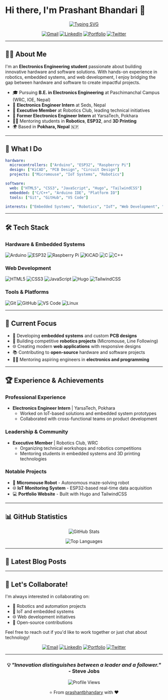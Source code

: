 # Hi there, I'm Prashant Bhandari 👋

<div align="center">
  
[![Typing SVG](https://readme-typing-svg.herokuapp.com?font=Fira+Code&pause=1000&color=2196F3&center=true&vCenter=true&width=500&lines=Electronics+Engineering+Student;Robotics+%26+Embedded+Systems+Developer;Open+Source+Contributor)](https://git.io/typing-svg)

[![Gmail](https://img.shields.io/badge/-santhprashant@gmail.com-D14836?style=flat-square&logo=gmail&logoColor=white)](mailto:santhprashant@gmail.com)
[![LinkedIn](https://img.shields.io/badge/-prashantbdri-0077B5?style=flat-square&logo=linkedin&logoColor=white)](https://www.linkedin.com/in/prashantbdri)
[![Portfolio](https://img.shields.io/badge/-Portfolio-FF5722?style=flat-square&logo=google-chrome&logoColor=white)](https://bhandari-prashant.com.np)
[![Twitter](https://img.shields.io/badge/-@prashant_usr-1DA1F2?style=flat-square&logo=twitter&logoColor=white)](https://twitter.com/prashant_usr)

</div>

---

## 👨‍💻 About Me

I'm an **Electronics Engineering student** passionate about building innovative hardware and software solutions. With hands-on experience in robotics, embedded systems, and web development, I enjoy bridging the gap between hardware and software to create impactful projects.

- 🎓 Pursuing **B.E. in Electronics Engineering** at Paschimanchal Campus (WRC, IOE, Nepal)
- 💼 **Electronics Engineer Intern** at Seds, Nepal
- 🤖 **Executive Member** at Robotics Club, leading technical initiatives
- 💼 **Former Electronics Engineer Intern** at YarsaTech, Pokhara
- 🧑‍🏫 Mentoring students in **Robotics**, **ESP32**, and **3D Printing**
- 🌍 Based in **Pokhara, Nepal** 🇳🇵

---

## 🚀 What I Do

```yaml
hardware:
  microcontrollers: ["Arduino", "ESP32", "Raspberry Pi"]
  design: ["KiCAD", "PCB Design", "Circuit Design"]
  projects: ["Micromouse", "IoT Systems", "Robotics"]

software:
  web: ["HTML5", "CSS3", "JavaScript", "Hugo", "TailwindCSS"]
  embedded: ["C/C++", "Arduino IDE", "Platform IO"]
  tools: ["Git", "GitHub", "VS Code"]

interests: ["Embedded Systems", "Robotics", "IoT", "Web Development", "Open Source"]
```

---

## 🛠️ Tech Stack

### Hardware & Embedded Systems
![Arduino](https://img.shields.io/badge/-Arduino-00979D?style=flat-square&logo=Arduino&logoColor=white)
![ESP32](https://img.shields.io/badge/-ESP32-000000?style=flat-square&logo=espressif&logoColor=white)
![Raspberry Pi](https://img.shields.io/badge/-Raspberry%20Pi-C51A4A?style=flat-square&logo=Raspberry-Pi&logoColor=white)
![KiCAD](https://img.shields.io/badge/-KiCAD-314CB0?style=flat-square&logo=kicad&logoColor=white)
![C](https://img.shields.io/badge/-C-A8B9CC?style=flat-square&logo=c&logoColor=black)
![C++](https://img.shields.io/badge/-C++-00599C?style=flat-square&logo=cplusplus&logoColor=white)

### Web Development
![HTML5](https://img.shields.io/badge/-HTML5-E34F26?style=flat-square&logo=html5&logoColor=white)
![CSS3](https://img.shields.io/badge/-CSS3-1572B6?style=flat-square&logo=css3&logoColor=white)
![JavaScript](https://img.shields.io/badge/-JavaScript-F7DF1E?style=flat-square&logo=javascript&logoColor=black)
![Hugo](https://img.shields.io/badge/-Hugo-FF4088?style=flat-square&logo=hugo&logoColor=white)
![TailwindCSS](https://img.shields.io/badge/-TailwindCSS-38B2AC?style=flat-square&logo=tailwind-css&logoColor=white)

### Tools & Platforms
![Git](https://img.shields.io/badge/-Git-F05032?style=flat-square&logo=git&logoColor=white)
![GitHub](https://img.shields.io/badge/-GitHub-181717?style=flat-square&logo=github&logoColor=white)
![VS Code](https://img.shields.io/badge/-VS%20Code-007ACC?style=flat-square&logo=visual-studio-code&logoColor=white)
![Linux](https://img.shields.io/badge/-Linux-FCC624?style=flat-square&logo=linux&logoColor=black)

---

## 🎯 Current Focus

- 🔬 Developing **embedded systems** and custom **PCB designs**
- 🤖 Building competitive **robotics projects** (Micromouse, Line Following)
- 🌐 Creating modern **web applications** with responsive designs
- 📚 Contributing to **open-source** hardware and software projects
- 🧑‍🏫 Mentoring aspiring engineers in **electronics and programming**

---

## 🏆 Experience & Achievements

### Professional Experience
- **Electronics Engineer Intern** | YarsaTech, Pokhara
  - Worked on IoT-based solutions and embedded system prototypes
  - Collaborated with cross-functional teams on product development

### Leadership & Community
- **Executive Member** | Robotics Club, WRC
  - Organizing technical workshops and robotics competitions
  - Mentoring students in embedded systems and 3D printing technologies

### Notable Projects
- 🤖 **Micromouse Robot** - Autonomous maze-solving robot
- 🌐 **IoT Monitoring System** - ESP32-based real-time data acquisition
- 💻 **Portfolio Website** - Built with Hugo and TailwindCSS

---

## 📊 GitHub Statistics

<div align="center">

![GitHub Stats](https://github-readme-stats.vercel.app/api?username=prashantbhandary&show_icons=true&theme=tokyonight&hide_border=true&count_private=true)

![Top Languages](https://github-readme-stats.vercel.app/api/top-langs/?username=prashantbhandary&layout=compact&theme=tokyonight&hide_border=true)

</div>

---

## 📝 Latest Blog Posts

<!-- BLOG-POST-LIST:START -->
<!-- This section can be auto-updated using GitHub Actions -->
<!-- BLOG-POST-LIST:END -->

---

## 🤝 Let's Collaborate!

I'm always interested in collaborating on:
- 🤖 Robotics and automation projects
- 🔌 IoT and embedded systems
- 🌐 Web development initiatives
- 📖 Open-source contributions

Feel free to reach out if you'd like to work together or just chat about technology!

<div align="center">

[![Email](https://img.shields.io/badge/Email-santhprashant@gmail.com-D14836?style=for-the-badge&logo=gmail&logoColor=white)](mailto:santhprashant@gmail.com)
[![LinkedIn](https://img.shields.io/badge/LinkedIn-Connect-0077B5?style=for-the-badge&logo=linkedin&logoColor=white)](https://www.linkedin.com/in/prashantbdri)
[![Portfolio](https://img.shields.io/badge/Portfolio-Visit-FF5722?style=for-the-badge&logo=google-chrome&logoColor=white)](https://bhandari-prashant.com.np)
[![Twitter](https://img.shields.io/badge/Twitter-Follow-1DA1F2?style=for-the-badge&logo=twitter&logoColor=white)](https://twitter.com/prashant_usr)

</div>

---

<div align="center">

### 💡 *"Innovation distinguishes between a leader and a follower."* - Steve Jobs

![Profile Views](https://komarev.com/ghpvc/?username=prashantbhandary&color=blueviolet&style=flat-square)

⭐️ From [prashantbhandary](https://github.com/prashantbhandary) with ❤️

</div>
